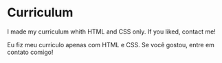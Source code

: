 # Curriculum

I made my curriculum whith HTML and CSS only. If you liked, contact me!

Eu fiz meu curriculo apenas com HTML e CSS. Se você gostou, entre em contato comigo!
